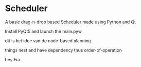 # Scheduler
 A basic drag-n-drop based Scheduler made using Python and Qt

 Install PyQt5 and launch the main.pyw


 dit is het idee van de node-based planning

 things nest and have dependency thus order-of-operation

 hey Fra
